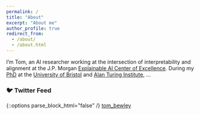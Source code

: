 ```yaml
---
permalink: /
title: "About"
excerpt: "About me"
author_profile: true
redirect_from: 
  - /about/
  - /about.html
---
```


I’m Tom, an AI researcher working at the intersection of interpretability and alignment at the J.P. Morgan [Explainable AI Center of Excellence](https://www.jpmorgan.com/technology/artificial-intelligence/initiatives/explainable-ai-center-of-excellence). During my [PhD](https://research-information.bris.ac.uk/en/studentTheses/tree-models-for-interpretable-agents) at the [University of Bristol](https://www.bristol.ac.uk/) and [Alan Turing Institute](https://www.turing.ac.uk/), ...

### 🐦 Twitter Feed

{::options parse_block_html="false" /}
<a class="twitter-timeline" data-width="500" data-theme="light" href="https://twitter.com/tom_bewley?ref_src=twsrc%5Etfw">tom_bewley</a> <script async src="https://platform.twitter.com/widgets.js" charset="utf-8"></script>
